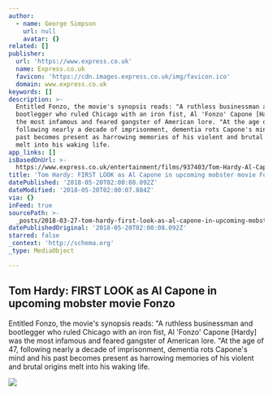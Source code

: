 ```yaml
---
author:
  - name: George Simpson
    url: null
    avatar: {}
related: []
publisher:
  url: 'https://www.express.co.uk'
  name: Express.co.uk
  favicon: 'https://cdn.images.express.co.uk/img/favicon.ico'
  domain: www.express.co.uk
keywords: []
description: >-
  Entitled Fonzo, the movie's synopsis reads: "A ruthless businessman and
  bootlegger who ruled Chicago with an iron fist, Al 'Fonzo' Capone [Hardy] was
  the most infamous and feared gangster of American lore. "At the age of 47,
  following nearly a decade of imprisonment, dementia rots Capone's mind and his
  past becomes present as harrowing memories of his violent and brutal origins
  melt into his waking life.
app_links: []
isBasedOnUrl: >-
  https://www.express.co.uk/entertainment/films/937403/Tom-Hardy-Al-Capone-Fonzo-Venom-movie/amp
title: 'Tom Hardy: FIRST LOOK as Al Capone in upcoming mobster movie Fonzo'
datePublished: '2018-05-20T02:00:08.092Z'
dateModified: '2018-05-20T02:00:07.884Z'
via: {}
inFeed: true
sourcePath: >-
  _posts/2018-03-27-tom-hardy-first-look-as-al-capone-in-upcoming-mobster-movie.md
datePublishedOriginal: '2018-05-20T02:00:08.092Z'
starred: false
_context: 'http://schema.org'
_type: MediaObject

---
```

<article style=""><h1>Tom Hardy: FIRST LOOK as Al Capone in upcoming mobster movie Fonzo</h1><p>Entitled Fonzo, the movie's synopsis reads: "A ruthless businessman and bootlegger who ruled Chicago with an iron fist, Al 'Fonzo' Capone [Hardy] was the most infamous and feared gangster of American lore. "At the age of 47, following nearly a decade of imprisonment, dementia rots Capone's mind and his past becomes present as harrowing memories of his violent and brutal origins melt into his waking life.</p><img src="https://cdn.images.express.co.uk/img/dynamic/36/750x445/937403.jpg" /></article>